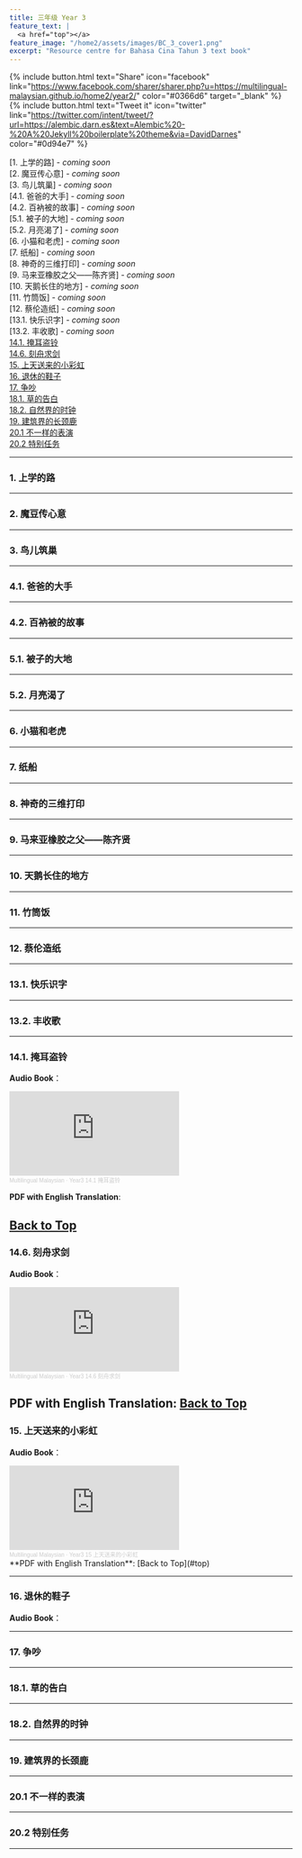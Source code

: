 ```yaml
---
title: 三年级 Year 3 
feature_text: |
  <a href="top"></a>
feature_image: "/home2/assets/images/BC_3_cover1.png"
excerpt: "Resource centre for Bahasa Cina Tahun 3 text book"
---
```

{% include button.html text="Share" icon="facebook" link="https://www.facebook.com/sharer/sharer.php?u=https://multilingual-malaysian.github.io/home2/year2/" color="#0366d6" target="_blank" %}  {% include button.html text="Tweet it" icon="twitter" link="https://twitter.com/intent/tweet/?url=https://alembic.darn.es&text=Alembic%20-%20A%20Jekyll%20boilerplate%20theme&via=DavidDarnes" color="#0d94e7" %}

[1. 上学的路] - *coming soon*\
[2. 魔豆传心意] - *coming soon*\
[3. 鸟儿筑巢] - *coming soon*\
[4.1. 爸爸的大手] - *coming soon*\
[4.2. 百衲被的故事] - *coming soon*\
[5.1. 被子的大地] - *coming soon*\
[5.2. 月亮渴了] - *coming soon*\
[6. 小猫和老虎] - *coming soon*\
[7. 纸船] - *coming soon*\
[8. 神奇的三维打印] - *coming soon*\
[9. 马来亚橡胶之父——陈齐贤] - *coming soon*\
[10. 天鹅长住的地方] - *coming soon*\
[11. 竹筒饭] - *coming soon*\
[12. 蔡伦造纸] - *coming soon*\
[13.1. 快乐识字] - *coming soon*\
[13.2. 丰收歌] - *coming soon*\
[14.1. 掩耳盗铃](#14.1)\
[14.6. 刻舟求剑](#14.6)\
[15. 上天送来的小彩虹](#15)\
[16. 退休的鞋子](#16)\
[17. 争吵](#17)\
[18.1. 草的告白](#18.1)\
[18.2. 自然界的时钟](#18.2)\
[19. 建筑界的长颈鹿](#19)\
[20.1 不一样的表演](#20.1)\
[20.2 特别任务](#20.2)

----
### 1. 上学的路
----
### 2. 魔豆传心意
----
### 3. 鸟儿筑巢
----
### 4.1. 爸爸的大手
----
### 4.2. 百衲被的故事
----
### 5.1. 被子的大地
----
### 5.2. 月亮渴了
----
### 6. 小猫和老虎
----
### 7. 纸船
----
### 8. 神奇的三维打印
----
### 9. 马来亚橡胶之父——陈齐贤
----
### 10. 天鹅长住的地方
----
### 11. 竹筒饭
----
### 12. 蔡伦造纸
----
### 13.1. 快乐识字
----
### 13.2. 丰收歌
----
### 14.1. 掩耳盗铃 <a name="14.1"></a>
**Audio Book**： 
<iframe width="60%" height="150" scrolling="no" frameborder="no" allow="autoplay" src="https://w.soundcloud.com/player/?url=https%3A//api.soundcloud.com/tracks/1338932488&color=%23ff5500&auto_play=false&hide_related=false&show_comments=true&show_user=true&show_reposts=false&show_teaser=true&visual=true"></iframe><div style="font-size: 10px; color: #cccccc;line-break: anywhere;word-break: normal;overflow: hidden;white-space: nowrap;text-overflow: ellipsis; font-family: Interstate,Lucida Grande,Lucida Sans Unicode,Lucida Sans,Garuda,Verdana,Tahoma,sans-serif;font-weight: 100;"><a href="https://soundcloud.com/multilingual-malaysian" title="Multilingual Malaysian" target="_blank" style="color: #cccccc; text-decoration: none;">Multilingual Malaysian</a> · <a href="https://soundcloud.com/multilingual-malaysian/year3-141" title="Year3 14.1 掩耳盗铃" target="_blank" style="color: #cccccc; text-decoration: none;">Year3 14.1 掩耳盗铃</a></div>

**PDF with English Translation**:

[Back to Top](#top)
----
### 14.6. 刻舟求剑<a name="14.6"></a>
**Audio Book**：
<iframe width="60%" height="150" scrolling="no" frameborder="no" allow="autoplay" src="https://w.soundcloud.com/player/?url=https%3A//api.soundcloud.com/tracks/1338948136&color=%23ff5500&auto_play=false&hide_related=false&show_comments=true&show_user=true&show_reposts=false&show_teaser=true&visual=true"></iframe><div style="font-size: 10px; color: #cccccc;line-break: anywhere;word-break: normal;overflow: hidden;white-space: nowrap;text-overflow: ellipsis; font-family: Interstate,Lucida Grande,Lucida Sans Unicode,Lucida Sans,Garuda,Verdana,Tahoma,sans-serif;font-weight: 100;"><a href="https://soundcloud.com/multilingual-malaysian" title="Multilingual Malaysian" target="_blank" style="color: #cccccc; text-decoration: none;">Multilingual Malaysian</a> · <a href="https://soundcloud.com/multilingual-malaysian/year3-146" title="Year3 14.6 刻舟求剑" target="_blank" style="color: #cccccc; text-decoration: none;">Year3 14.6 刻舟求剑</a></div>

**PDF with English Translation**:
[Back to Top](#top)
----
### 15. 上天送来的小彩虹<a name="15"></a>
**Audio Book**：
<iframe width="60%" height="150" scrolling="no" frameborder="no" allow="autoplay" src="https://w.soundcloud.com/player/?url=https%3A//api.soundcloud.com/tracks/1339041664&color=%23ff5500&auto_play=false&hide_related=false&show_comments=true&show_user=true&show_reposts=false&show_teaser=true&visual=true"></iframe><div style="font-size: 10px; color: #cccccc;line-break: anywhere;word-break: normal;overflow: hidden;white-space: nowrap;text-overflow: ellipsis; font-family: Interstate,Lucida Grande,Lucida Sans Unicode,Lucida Sans,Garuda,Verdana,Tahoma,sans-serif;font-weight: 100;"><a href="https://soundcloud.com/multilingual-malaysian" title="Multilingual Malaysian" target="_blank" style="color: #cccccc; text-decoration: none;">Multilingual Malaysian</a> · <a href="https://soundcloud.com/multilingual-malaysian/year3-15" title="Year3 15 上天送来的小彩虹" target="_blank" style="color: #cccccc; text-decoration: none;">Year3 15 上天送来的小彩虹</a></div>
**PDF with English Translation**:
[Back to Top](#top)

----
### 16. 退休的鞋子<a name="16"></a>
**Audio Book**：

----
### 17. 争吵<a name="17"></a>
----
### 18.1. 草的告白<a name="18.1"></a>
----
### 18.2. 自然界的时钟<a name="18.2"></a>
----
### 19. 建筑界的长颈鹿<a name="19"></a>
----
### 20.1 不一样的表演<a name="20.1"></a>
----
### 20.2 特别任务<a name="20.2"></a>
----
